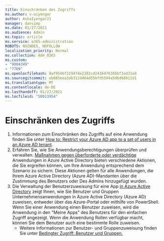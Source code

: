 ```yaml
---
title: Einschränken des Zugriffs
ms.author: v-aiyengar
author: AshaIyengar21
manager: dansimp
ms.date: 01/27/2021
ms.audience: Admin
ms.topic: article
ms.service: o365-administration
ROBOTS: NOINDEX, NOFOLLOW
localization_priority: Normal
ms.collection: Adm_O365
ms.custom:
- "9004349"
- "7769"
ms.openlocfilehash: 8af9546f219474e2382cd2436470385bf3ad31e8
ms.sourcegitcommit: eb685eea3ab312d404d55bfd5594a5d6d68811d1
ms.translationtype: MT
ms.contentlocale: de-DE
ms.lasthandoff: 01/27/2021
ms.locfileid: "50013954"
---
```

# <a name="restricting-access"></a>Einschränken des Zugriffs

1. Informationen zum Einschränken des Zugriffs auf eine Anwendung finden Sie unter [How to: Restrict your Azure AD app to a set of users in an Azure AD tenant](https://docs.microsoft.com/azure/active-directory/develop/howto-restrict-your-app-to-a-set-of-users).
1. Erfahren Sie, wie Sie Anwendungsberechtigungen überprüfen und verwalten. [Maßnahmen gegen überforderte oder verdächtige](https://docs.microsoft.com/azure/active-directory/manage-apps/manage-application-permissions#control-access-to-an-application) Anwendungen in Azure Active Directory bieten verschiedene Aktionen, die Sie ergreifen können, um Ihre Anwendung entsprechend dem Szenario zu sichern. Diese Aktionen gelten für alle Anwendungen, die Ihrem Azure Active Directory (Azure AD)-Mandanten über die Zustimmung des Benutzers oder Des Admins hinzugefügt wurden.
1. Die Verwaltung der Benutzerzuweisung für eine App [in Azure Active Directory](https://docs.microsoft.com/azure/active-directory/manage-apps/assign-user-or-group-access-portal#configure-an-application-to-require-user-assignment) zeigt Ihnen, wie Sie Benutzer und Gruppen Unternehmensanwendungen in Azure Active Directory (Azure AD) zuweisen, entweder über das Azure-Portal oder mithilfe von PowerShell. Wenn Sie einer Anwendung einen Benutzer zuweisen, wird die Anwendung in den "Meine Apps" des Benutzers für den einfachen Zugriff angezeigt. Wenn die Anwendung Rollen verfügbar macht, können Sie dem Benutzer auch eine bestimmte Rolle zuweisen.
    - Weitere Informationen zur Benutzer- und Gruppenzuweisung finden Sie unter [Bedingter Zugriff: Benutzer und Gruppen.](https://docs.microsoft.com/azure/active-directory/conditional-access/concept-conditional-access-users-groups)
